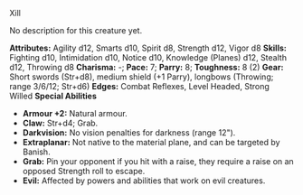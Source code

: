 Xill

No description for this creature yet.

**Attributes:** Agility d12, Smarts d10, Spirit d8, Strength d12, Vigor
d8
**Skills:** Fighting d10, Intimidation d10, Notice d10, Knowledge
(Planes) d12, Stealth d12, Throwing d8
**Charisma:** -; **Pace:** 7; **Parry:** 8; **Toughness:** 8 (2)
**Gear:** Short swords (Str+d8), medium shield (+1 Parry), longbows
(Throwing; range 3/6/12; Str+d6)
**Edges:** Combat Reflexes, Level Headed, Strong Willed
**Special Abilities**
- **Armour +2:** Natural armour.
- **Claw:** Str+d4; Grab.
- **Darkvision:** No vision penalties for darkness (range 12").
- **Extraplanar:** Not native to the material plane, and can be targeted
by Banish.
- **Grab:** Pin your opponent if you hit with a raise, they require a
raise on an opposed Strength roll to escape.
- **Evil:** Affected by powers and abilities that work on evil
creatures.

